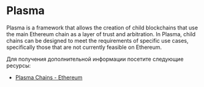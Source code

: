 # Plasma

Plasma is a framework that allows the creation of child blockchains that use the main Ethereum chain as a layer of trust and arbitration. In Plasma, child chains can be designed to meet the requirements of specific use cases, specifically those that are not currently feasible on Ethereum.

Для получения дополнительной информации посетите следующие ресурсы:

- [Plasma Chains - Ethereum](https://ethereum.org/en/developers/docs/scaling/plasma/)
